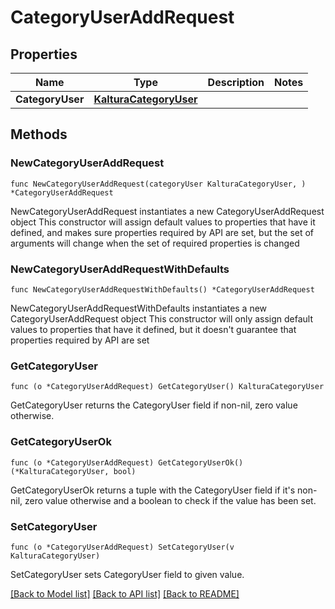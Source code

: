 # CategoryUserAddRequest

## Properties

Name | Type | Description | Notes
------------ | ------------- | ------------- | -------------
**CategoryUser** | [**KalturaCategoryUser**](KalturaCategoryUser.md) |  | 

## Methods

### NewCategoryUserAddRequest

`func NewCategoryUserAddRequest(categoryUser KalturaCategoryUser, ) *CategoryUserAddRequest`

NewCategoryUserAddRequest instantiates a new CategoryUserAddRequest object
This constructor will assign default values to properties that have it defined,
and makes sure properties required by API are set, but the set of arguments
will change when the set of required properties is changed

### NewCategoryUserAddRequestWithDefaults

`func NewCategoryUserAddRequestWithDefaults() *CategoryUserAddRequest`

NewCategoryUserAddRequestWithDefaults instantiates a new CategoryUserAddRequest object
This constructor will only assign default values to properties that have it defined,
but it doesn't guarantee that properties required by API are set

### GetCategoryUser

`func (o *CategoryUserAddRequest) GetCategoryUser() KalturaCategoryUser`

GetCategoryUser returns the CategoryUser field if non-nil, zero value otherwise.

### GetCategoryUserOk

`func (o *CategoryUserAddRequest) GetCategoryUserOk() (*KalturaCategoryUser, bool)`

GetCategoryUserOk returns a tuple with the CategoryUser field if it's non-nil, zero value otherwise
and a boolean to check if the value has been set.

### SetCategoryUser

`func (o *CategoryUserAddRequest) SetCategoryUser(v KalturaCategoryUser)`

SetCategoryUser sets CategoryUser field to given value.



[[Back to Model list]](../README.md#documentation-for-models) [[Back to API list]](../README.md#documentation-for-api-endpoints) [[Back to README]](../README.md)


